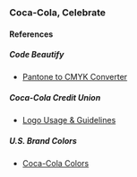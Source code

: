 ### Coca-Cola, Celebrate



#### References

##### Code Beautify

* [Pantone to CMYK Converter](https://codebeautify.org/pantone-to-cmyk-converter)

##### Coca-Cola Credit Union

* [Logo Usage & Guidelines](https://creditunion.coca-cola.com/wp-content/uploads/2017/05/CCCU-UsageGuidlines-11-22-2016-for-cu-logos-page.pdf)

##### U.S. Brand Colors

* [Coca-Cola Colors](https://usbrandcolors.com/coca-cola-colors/)
